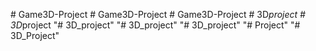 
#   G a m e 3 D - P r o j e c t  
 #   G a m e 3 D - P r o j e c t  
 #   G a m e 3 D - P r o j e c t  
 #   3 D _ p r o j e c t  
 #   3 D _ p r o j e c t  
 "# 3D_project" 
"# 3D_project" 
"# 3D_project" 
"# Project" 
"# 3D_Project" 
